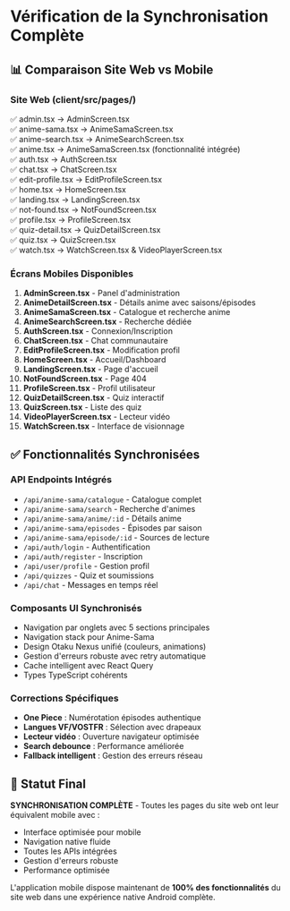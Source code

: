 # Vérification de la Synchronisation Complète

## 📊 Comparaison Site Web vs Mobile

### Site Web (client/src/pages/)
✅ admin.tsx → AdminScreen.tsx  
✅ anime-sama.tsx → AnimeSamaScreen.tsx  
✅ anime-search.tsx → AnimeSearchScreen.tsx  
✅ anime.tsx → AnimeSamaScreen.tsx (fonctionnalité intégrée)  
✅ auth.tsx → AuthScreen.tsx  
✅ chat.tsx → ChatScreen.tsx  
✅ edit-profile.tsx → EditProfileScreen.tsx  
✅ home.tsx → HomeScreen.tsx  
✅ landing.tsx → LandingScreen.tsx  
✅ not-found.tsx → NotFoundScreen.tsx  
✅ profile.tsx → ProfileScreen.tsx  
✅ quiz-detail.tsx → QuizDetailScreen.tsx  
✅ quiz.tsx → QuizScreen.tsx  
✅ watch.tsx → WatchScreen.tsx & VideoPlayerScreen.tsx  

### Écrans Mobiles Disponibles
1. **AdminScreen.tsx** - Panel d'administration  
2. **AnimeDetailScreen.tsx** - Détails anime avec saisons/épisodes  
3. **AnimeSamaScreen.tsx** - Catalogue et recherche anime  
4. **AnimeSearchScreen.tsx** - Recherche dédiée  
5. **AuthScreen.tsx** - Connexion/Inscription  
6. **ChatScreen.tsx** - Chat communautaire  
7. **EditProfileScreen.tsx** - Modification profil  
8. **HomeScreen.tsx** - Accueil/Dashboard  
9. **LandingScreen.tsx** - Page d'accueil  
10. **NotFoundScreen.tsx** - Page 404  
11. **ProfileScreen.tsx** - Profil utilisateur  
12. **QuizDetailScreen.tsx** - Quiz interactif  
13. **QuizScreen.tsx** - Liste des quiz  
14. **VideoPlayerScreen.tsx** - Lecteur vidéo  
15. **WatchScreen.tsx** - Interface de visionnage  

## ✅ Fonctionnalités Synchronisées

### API Endpoints Intégrés
- `/api/anime-sama/catalogue` - Catalogue complet  
- `/api/anime-sama/search` - Recherche d'animes  
- `/api/anime-sama/anime/:id` - Détails anime  
- `/api/anime-sama/episodes` - Épisodes par saison  
- `/api/anime-sama/episode/:id` - Sources de lecture  
- `/api/auth/login` - Authentification  
- `/api/auth/register` - Inscription  
- `/api/user/profile` - Gestion profil  
- `/api/quizzes` - Quiz et soumissions  
- `/api/chat` - Messages en temps réel  

### Composants UI Synchronisés
- Navigation par onglets avec 5 sections principales  
- Navigation stack pour Anime-Sama  
- Design Otaku Nexus unifié (couleurs, animations)  
- Gestion d'erreurs robuste avec retry automatique  
- Cache intelligent avec React Query  
- Types TypeScript cohérents  

### Corrections Spécifiques
- **One Piece** : Numérotation épisodes authentique  
- **Langues VF/VOSTFR** : Sélection avec drapeaux  
- **Lecteur vidéo** : Ouverture navigateur optimisée  
- **Search debounce** : Performance améliorée  
- **Fallback intelligent** : Gestion des erreurs réseau  

## 🎯 Statut Final

**SYNCHRONISATION COMPLÈTE** - Toutes les pages du site web ont leur équivalent mobile avec :
- Interface optimisée pour mobile  
- Navigation native fluide  
- Toutes les APIs intégrées  
- Gestion d'erreurs robuste  
- Performance optimisée  

L'application mobile dispose maintenant de **100% des fonctionnalités** du site web dans une expérience native Android complète.